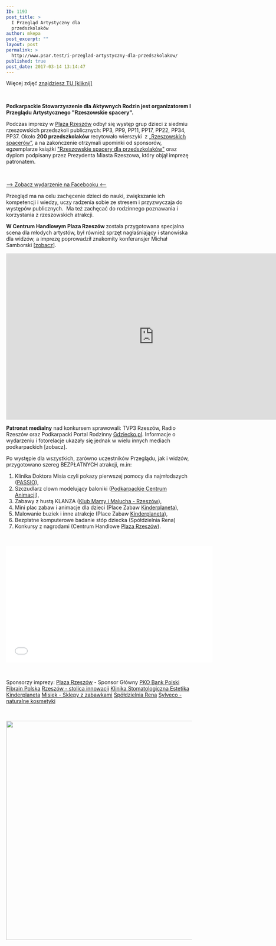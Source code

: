 ```yaml
---
ID: 1193
post_title: >
  I Przegląd Artystyczny dla
  przedszkolaków
author: mkepa
post_excerpt: ""
layout: post
permalink: >
  http://www.psar.test/i-przeglad-artystyczny-dla-przedszkolakow/
published: true
post_date: 2017-03-14 13:14:47
---
```

Więcej zdjęć <span style="text-decoration: underline;"><a href="http://gdziecko.pl/i-przeglad-artystyczny-rzeszowskie-spacery-fotorelacja/">znajdziesz TU [kliknij]</a></span>

&nbsp;

<strong>Podkarpackie Stowarzyszenie dla Aktywnych Rodzin jest organizatorem I Przeglądu Artystycznego "Rzeszowskie spacery".</strong>

Podczas imprezy w <a href="http://dev-psar.pantheonsite.io/sponsor-glowny-gry-plaza-rzeszow/">Plaza Rzeszów</a> odbył się występ grup dzieci z siedmiu rzeszowskich przedszkoli publicznych: PP3, PP9, PP11, PP17, PP22, PP34, PP37. Około <strong>200 przedszkolaków </strong>recytowało wierszyki  z <a href="http://dev-psar.pantheonsite.io/rzeszowskie-spacery-dla-przedszkolakow-przewodnik/">„Rzeszowskich spacerów”</a>, a na zakończenie otrzymali upominki od sponsorów, egzemplarze książki <a href="http://dev-psar.pantheonsite.io/rzeszowskie-spacery-dla-przedszkolakow-przewodnik/">"Rzeszowskie spacery dla przedszkolaków"</a> oraz dyplom podpisany przez Prezydenta Miasta Rzeszowa, który objął imprezę patronatem.

&nbsp;

<a href="https://www.facebook.com/events/896027887205439/">—&gt; Zobacz wydarzenie na Facebooku &lt;—</a>

Przegląd ma na celu zachęcenie dzieci do nauki, zwiększanie ich kompetencji i wiedzy, uczy radzenia sobie ze stresem i przyzwyczaja do występów publicznych.  Ma też zachęcać do rodzinnego poznawania i korzystania z rzeszowskich atrakcji.

<strong>W Centrum Handlowym Plaza Rzeszów </strong>została przygotowana specjalna scena dla młodych artystów, był również sprzęt nagłaśniający i stanowiska dla widzów, a imprezę poprowadził znakomity konferansjer Michał Samborski <a href="https://youtu.be/2vt25V7F1S8">[zobacz]</a>.

<iframe src="https://www.youtube.com/embed/2NovNJGwCfI" width="800" height="450" frameborder="0" allowfullscreen="allowfullscreen"></iframe>

<strong>Patronat medialny</strong> nad konkursem sprawowali: TVP3 Rzeszów, Radio Rzeszów oraz Podkarpacki Portal Rodzinny <a href="http://gdziecko.pl/">Gdziecko.pl</a>. Informacje o wydarzeniu i fotorelacje ukazały się jednak w wielu innych mediach podkarpackich [zobacz].

Po występie dla wszystkich, zarówno uczestników Przeglądu, jak i widzów, przygotowano szereg BEZPŁATNYCH atrakcji, m.in:

1. Klinika Doktora Misia czyli pokazy pierwszej pomocy dla najmłodszych (<a href="https://www.facebook.com/passiorzeszow/" data-hovercard="/ajax/hovercard/page.php?id=1553545508259056&amp;extragetparams=%7B%22directed_target_id%22%3A896027887205439%7D" data-hovercard-prefer-more-content-show="1">PASSIO</a>),
2. Szczudlarz clown modelujący baloniki (<a href="https://www.facebook.com/pca.rzeszow/" data-hovercard="/ajax/hovercard/page.php?id=549349781910242&amp;extragetparams=%7B%22directed_target_id%22%3A896027887205439%7D" data-hovercard-prefer-more-content-show="1">Podkarpackie Centrum Animacji</a>),
3. Zabawy z hustą KLANZA (<a href="https://www.facebook.com/klubmamyimalucharzeszow/" data-hovercard="/ajax/hovercard/page.php?id=1161610367214118&amp;extragetparams=%7B%22directed_target_id%22%3A896027887205439%7D" data-hovercard-prefer-more-content-show="1">Klub Mamy i Malucha - Rzeszów</a>),
4. Mini plac zabaw i animacje dla dzieci (Place Zabaw <a href="https://www.facebook.com/kinderplaneta/" data-hovercard="/ajax/hovercard/page.php?id=446867635344875&amp;extragetparams=%7B%22directed_target_id%22%3A896027887205439%7D" data-hovercard-prefer-more-content-show="1">Kinderplaneta</a>),
5. Malowanie buziek i inne atrakcje (Place Zabaw <a href="https://www.facebook.com/kinderplaneta/" data-hovercard="/ajax/hovercard/page.php?id=446867635344875&amp;extragetparams=%7B%22directed_target_id%22%3A896027887205439%7D" data-hovercard-prefer-more-content-show="1">Kinderplaneta</a>),
6. Bezpłatne komputerowe badanie stóp dziecka (Spółdzielnia Rena)
7. Konkursy z nagrodami (Centrum Handlowe <a href="https://www.facebook.com/PlazaRzeszow/" data-hovercard="/ajax/hovercard/page.php?id=167641913410586&amp;extragetparams=%7B%22directed_target_id%22%3A896027887205439%7D" data-hovercard-prefer-more-content-show="1">Plaza Rzeszów</a>).

&nbsp;

<iframe src="//www.youtube.com/embed/2vt25V7F1S8" width="560" height="315" frameborder="0" allowfullscreen="allowfullscreen"></iframe>

&nbsp;

Sponsorzy imprezy:
<a href="https://www.facebook.com/PlazaRzeszow/" data-hovercard="/ajax/hovercard/page.php?id=167641913410586&amp;extragetparams=%7B%22directed_target_id%22%3A896027887205439%7D" data-hovercard-prefer-more-content-show="1">Plaza Rzeszów</a> - Sponsor Główny
<a href="https://www.facebook.com/PKOBankPolski/" data-hovercard="/ajax/hovercard/page.php?id=157762174246043&amp;extragetparams=%7B%22directed_target_id%22%3A896027887205439%7D" data-hovercard-prefer-more-content-show="1">PKO Bank Polski</a>
<a href="https://www.facebook.com/FIBRAIN/" data-hovercard="/ajax/hovercard/page.php?id=234109163447594&amp;extragetparams=%7B%22directed_target_id%22%3A896027887205439%7D" data-hovercard-prefer-more-content-show="1">Fibrain Polska</a>
<a href="https://www.facebook.com/Rzeszow.stolica.innowacji/" data-hovercard="/ajax/hovercard/page.php?id=259834484040113&amp;extragetparams=%7B%22directed_target_id%22%3A896027887205439%7D" data-hovercard-prefer-more-content-show="1">Rzeszów - stolica innowacji</a>
<a href="https://www.facebook.com/KlinikaEstetika/" data-hovercard="/ajax/hovercard/page.php?id=147707115260687&amp;extragetparams=%7B%22directed_target_id%22%3A896027887205439%7D" data-hovercard-prefer-more-content-show="1">Klinika Stomatologiczna Estetika</a>
<a href="https://www.facebook.com/kinderplaneta/" data-hovercard="/ajax/hovercard/page.php?id=446867635344875&amp;extragetparams=%7B%22directed_target_id%22%3A896027887205439%7D" data-hovercard-prefer-more-content-show="1">Kinderplaneta</a>
<a href="http://misiek.com.pl/">Misiek - Sklepy z zabawkami</a>
<a href="https://www.rena.rzeszow.pl/">Spółdzielnia Rena</a>
<a href="https://www.facebook.com/Sylvecopl/" data-hovercard="/ajax/hovercard/page.php?id=253555487992484&amp;extragetparams=%7B%22directed_target_id%22%3A896027887205439%7D" data-hovercard-prefer-more-content-show="1">Sylveco - naturalne kosmetyki</a>

&nbsp;

<a href="http://www.psar.test/wp-content/uploads/2017/03/przeglad_psar.jpg"><img class="aligncenter size-full wp-image-1220" src="http://www.psar.test/wp-content/uploads/2017/03/przeglad_psar.jpg" alt="" width="1000" height="593" /></a>